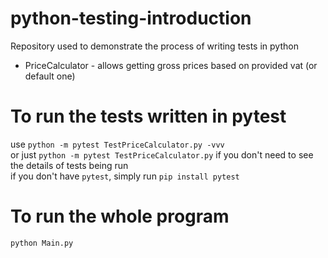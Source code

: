 # python-testing-introduction
Repository used to demonstrate the process of writing tests in python  
* PriceCalculator - allows getting gross prices based on provided vat (or default one)

# To run the tests written in pytest
use `python -m pytest TestPriceCalculator.py -vvv`  
or just
`python -m pytest TestPriceCalculator.py`
if you don't need to see the details of tests being run  
if you don't have `pytest`, simply run `pip install pytest`

# To run the whole program
`python Main.py `